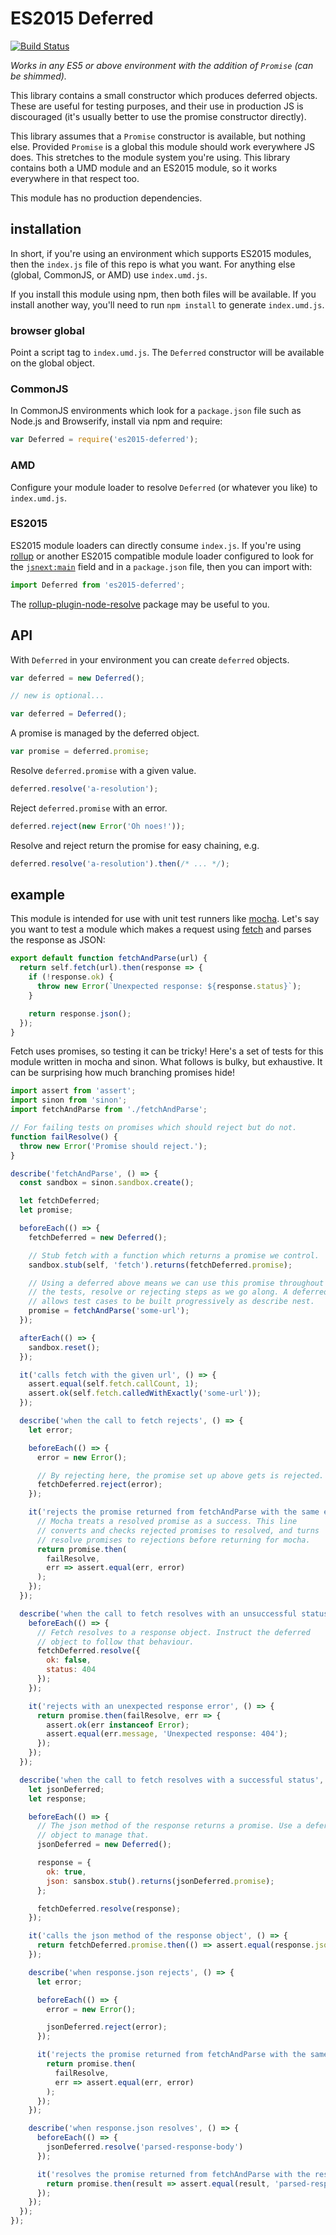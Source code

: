 # ES2015 Deferred

[![Build Status](https://travis-ci.org/qubyte/es2015-deferred.svg?branch=master)](https://travis-ci.org/qubyte/es2015-deferred)

_Works in any ES5 or above environment with the addition of `Promise` (can be
shimmed)._

This library contains a small constructor which produces deferred objects. These
are useful for testing purposes, and their use in production JS is discouraged
(it's usually better to use the promise constructor directly).

This library assumes that a `Promise` constructor is available, but nothing
else. Provided `Promise` is a global this module should work everywhere JS does.
This stretches to the module system you're using. This library contains both a
UMD module and an ES2015 module, so it works everywhere in that respect too.

This module has no production dependencies.

## installation

In short, if you're using an environment which supports ES2015 modules, then
the `index.js` file of this repo is what you want. For anything else (global,
CommonJS, or AMD) use `index.umd.js`.

If you install this module using npm, then both files will be available. If you
install another way, you'll need to run `npm install` to generate
`index.umd.js`.

### browser global

Point a script tag to `index.umd.js`. The `Deferred` constructor will be
available on the global object.

### CommonJS

In CommonJS environments which look for a `package.json` file such as Node.js
and Browserify, install via npm and require:

```javascript
var Deferred = require('es2015-deferred');
```

### AMD

Configure your module loader to resolve `Deferred` (or whatever you like) to
`index.umd.js`.

### ES2015

ES2015 module loaders can directly consume `index.js`. If you're using
[rollup](http://rollupjs.org) or another ES2015 compatible module loader
configured to look for the [`jsnext:main`](./package.json#L6) field and in a
`package.json` file, then you can import with:

```javascript
import Deferred from 'es2015-deferred';
```

The
[rollup-plugin-node-resolve](https://github.com/rollup/rollup-plugin-node-resolve)
package may be useful to you.

## API

With `Deferred` in your environment you can create `deferred` objects.

```javascript
var deferred = new Deferred();

// new is optional...

var deferred = Deferred();
```

A promise is managed by the deferred object.

```javascript
var promise = deferred.promise;
```

Resolve `deferred.promise` with a given value.

```javascript
deferred.resolve('a-resolution');
```

Reject `deferred.promise` with an error.

```javascript
deferred.reject(new Error('Oh noes!'));
```

Resolve and reject return the promise for easy chaining, e.g.

```javascript
deferred.resolve('a-resolution').then(/* ... */);
```

## example

This module is intended for use with unit test runners like
[mocha](http://mochajs.org/). Let's say you want to test a module which makes a
request using
[fetch](https://developer.mozilla.org/en-US/docs/Web/API/Fetch_API/Using_Fetch)
and parses the response as JSON:

```javascript
export default function fetchAndParse(url) {
  return self.fetch(url).then(response => {
    if (!response.ok) {
      throw new Error(`Unexpected response: ${response.status}`);
    }

    return response.json();
  });
}
```

Fetch uses promises, so testing it can be tricky! Here's a set of tests for this
module written in mocha and sinon. What follows is bulky, but exhaustive. It can
be surprising how much branching promises hide!

```javascript
import assert from 'assert';
import sinon from 'sinon';
import fetchAndParse from './fetchAndParse';

// For failing tests on promises which should reject but do not.
function failResolve() {
  throw new Error('Promise should reject.');
}

describe('fetchAndParse', () => {
  const sandbox = sinon.sandbox.create();

  let fetchDeferred;
  let promise;

  beforeEach(() => {
    fetchDeferred = new Deferred();

    // Stub fetch with a function which returns a promise we control.
    sandbox.stub(self, 'fetch').returns(fetchDeferred.promise);

    // Using a deferred above means we can use this promise throughout
    // the tests, resolve or rejecting steps as we go along. A deferred
    // allows test cases to be built progressively as describe nest.
    promise = fetchAndParse('some-url');
  });

  afterEach(() => {
    sandbox.reset();
  });

  it('calls fetch with the given url', () => {
    assert.equal(self.fetch.callCount, 1);
    assert.ok(self.fetch.calledWithExactly('some-url'));
  });

  describe('when the call to fetch rejects', () => {
    let error;

    beforeEach(() => {
      error = new Error();

      // By rejecting here, the promise set up above gets is rejected.
      fetchDeferred.reject(error);
    });

    it('rejects the promise returned from fetchAndParse with the same error', () => {
      // Mocha treats a resolved promise as a success. This line
      // converts and checks rejected promises to resolved, and turns
      // resolve promises to rejections before returning for mocha.
      return promise.then(
        failResolve,
        err => assert.equal(err, error)
      );
    });
  });

  describe('when the call to fetch resolves with an unsuccessful status', () => {
    beforeEach(() => {
      // Fetch resolves to a response object. Instruct the deferred
      // object to follow that behaviour.
      fetchDeferred.resolve({
        ok: false,
        status: 404
      });
    });

    it('rejects with an unexpected response error', () => {
      return promise.then(failResolve, err => {
        assert.ok(err instanceof Error);
        assert.equal(err.message, 'Unexpected response: 404');
      });
    });
  });

  describe('when the call to fetch resolves with a successful status', () => {
    let jsonDeferred;
    let response;

    beforeEach(() => {
      // The json method of the response returns a promise. Use a deferred
      // object to manage that.
      jsonDeferred = new Deferred();

      response = {
        ok: true,
        json: sansbox.stub().returns(jsonDeferred.promise);
      };

      fetchDeferred.resolve(response);
    });

    it('calls the json method of the response object', () => {
      return fetchDeferred.promise.then(() => assert.equal(response.json.callCount, 1));
    });

    describe('when response.json rejects', () => {
      let error;

      beforeEach(() => {
        error = new Error();

        jsonDeferred.reject(error);
      });

      it('rejects the promise returned from fetchAndParse with the same error', () => {
        return promise.then(
          failResolve,
          err => assert.equal(err, error)
        );
      });
    });

    describe('when response.json resolves', () => {
      beforeEach(() => {
        jsonDeferred.resolve('parsed-response-body')
      });

      it('resolves the promise returned from fetchAndParse with the result', () => {
        return promise.then(result => assert.equal(result, 'parsed-response-body'));
      });
    });
  });
});
```
